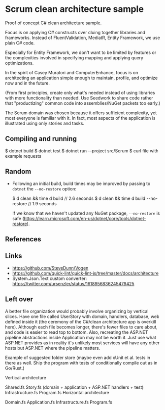 # Scrum clean architecture sample

Proof of concept C# clean architecture sample.

Focus is on applying C# constructs over cluing together libraries and
frameworks. Instead of FluentValidation, MediatR, Entity Framework, we use plain
C# code.

Especially for Entity Framework, we don't want to be limited by features or the
complexities involved in specifying mapping and applying query optimizations.

In the spirit of Casey Muratori and ComputerEnhance, focus is on architecting an
application simple enough to maintain, profile, and optimize now and in the
future.

(From first principles, create only what's needed instead of using libraries
with more functionality than needed. Use Seedwork to share code rather that
"productizing" common code into assemblies/NuGet packets too early.)

The Scrum domain was chosen because it offers sufficient complexity, yet most 
everyone is familiar with it. In fact, most aspects of the application is
illustrated using only stories and tasks.

## Compiling and running

  $ dotnet build
  $ dotnet test
  $ dotnet run --project src/Scrum
  $ curl file with example requests

## Random

- Following an initial build, build times may be improved by passing to `dotnet`
  the `--no-restore` option:

  $ d clean && time d build                               // 2.6 seconds
  $ d clean && time d build --no-restore                  // 1.9 seconds

  If we know that we haven't updated any NuGet package, `--no-restore` is safe
  (https://learn.microsoft.com/en-us/dotnet/core/tools/dotnet-restore).

## References

## Links

- https://github.com/SteveDunn/Vogen
- https://github.com/quick-lint/quick-lint-js/tree/master/docs/architecture
- System.Json.Text custom converter: https://twitter.com/ursenzler/status/1618956836245479425

## Left over

A better file organization would probably involve organizing by vertical slices. Have one file called UserStory with domain, handlers, database, web defined inside it (the ceremony of the C#/clean architecture app is overkill here). Although each file becomes longer, there's fewer files to care about, and code is easier to read top to bottom. Also, recreating the ASP.NET pipeline abstractions inside Application may not be worth it. Just use what ASP.NET provides as in reality it's unlikely most services will have any other hosts but ASP.NET where the pipeline matters.

Example of suggested folder store (maybe even add xUnit et al. tests in there as well. Ship the program with tests of conditionally compile out as in Go/Rust.)

Vertical architecture

Shared.fs
Story.fs (domain + application + ASP.NET handlers + test)
Infrastructure.fs
Program.fs
Horizontal architecture

Domain.fs
Application.fs
Infrastructure.fs
Program.fs

